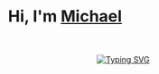 <h1 align="center">Hi, I'm <a href="https://100rabhcsmc.github.io/Me.io/" target="blank">
Michael</a></h1>
<!--  --> <br>
<p align="center">
  ㅤㅤㅤㅤㅤㅤㅤㅤㅤㅤㅤㅤㅤㅤㅤㅤ<a href="https://git.io/typing-svg"><img src="https://readme-typing-svg.demolab.com?font=Fira+Code&weight=900&pause=1000&color=2F00F7&width=435&height=40&lines=Nothing+new+here%3F;Jr.+Programmer+_" alt="Typing SVG" /></a>
</p>


<br>
